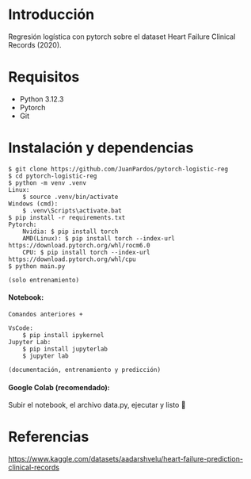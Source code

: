 Introducción
==========================
Regresión logística con pytorch sobre el dataset Heart Failure Clinical Records (2020).

Requisitos
==========================
- Python 3.12.3 
- Pytorch
- Git

Instalación y dependencias
==========================
    $ git clone https://github.com/JuanPardos/pytorch-logistic-reg
    $ cd pytorch-logistic-reg
    $ python -m venv .venv
    Linux:
        $ source .venv/bin/activate
    Windows (cmd):
        $ .venv\Scripts\activate.bat
    $ pip install -r requirements.txt
    Pytorch:
        Nvidia: $ pip install torch
        AMD(Linux): $ pip install torch --index-url https://download.pytorch.org/whl/rocm6.0
        CPU: $ pip install torch --index-url https://download.pytorch.org/whl/cpu
    $ python main.py

    (solo entrenamiento)

#### Notebook:
    Comandos anteriores +

    VsCode:
        $ pip install ipykernel
    Jupyter Lab:
        $ pip install jupyterlab
        $ jupyter lab
    
    (documentación, entrenamiento y predicción)

#### Google Colab (recomendado):
Subir el notebook, el archivo data.py, ejecutar y listo 🤯

Referencias
==========================
https://www.kaggle.com/datasets/aadarshvelu/heart-failure-prediction-clinical-records
